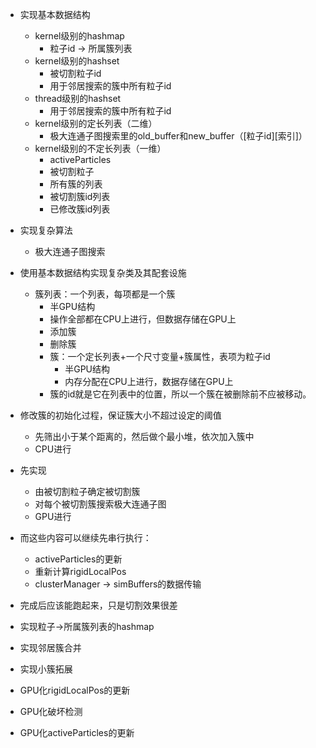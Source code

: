 * 实现基本数据结构
  * kernel级别的hashmap
    * 粒子id -> 所属簇列表
  * kernel级别的hashset
    * 被切割粒子id
    * 用于邻居搜索的簇中所有粒子id
  * thread级别的hashset
    * 用于邻居搜索的簇中所有粒子id
  * kernel级别的定长列表（二维）
    * 极大连通子图搜索里的old_buffer和new_buffer（\[粒子id]\[索引]）
  * kernel级别的不定长列表（一维）
    * activeParticles
    * 被切割粒子
    * 所有簇的列表
    * 被切割簇id列表
    * 已修改簇id列表

* 实现复杂算法
  * 极大连通子图搜索

* 使用基本数据结构实现复杂类及其配套设施
  * 簇列表：一个列表，每项都是一个簇
    * 半GPU结构
    * 操作全部都在CPU上进行，但数据存储在GPU上
    * 添加簇
    * 删除簇
    * 簇：一个定长列表+一个尺寸变量+簇属性，表项为粒子id
      * 半GPU结构
      * 内存分配在CPU上进行，数据存储在GPU上
    * 簇的id就是它在列表中的位置，所以一个簇在被删除前不应被移动。

* 修改簇的初始化过程，保证簇大小不超过设定的阈值
  * 先筛出小于某个距离的，然后做个最小堆，依次加入簇中
  * CPU进行

* 先实现
  * 由被切割粒子确定被切割簇
  * 对每个被切割簇搜索极大连通子图
  * GPU进行
* 而这些内容可以继续先串行执行：
  * activeParticles的更新
  * 重新计算rigidLocalPos
  * clusterManager -> simBuffers的数据传输
* 完成后应该能跑起来，只是切割效果很差

* 实现粒子->所属簇列表的hashmap

* 实现邻居簇合并

* 实现小簇拓展

* GPU化rigidLocalPos的更新

* GPU化破坏检测

* GPU化activeParticles的更新
  


